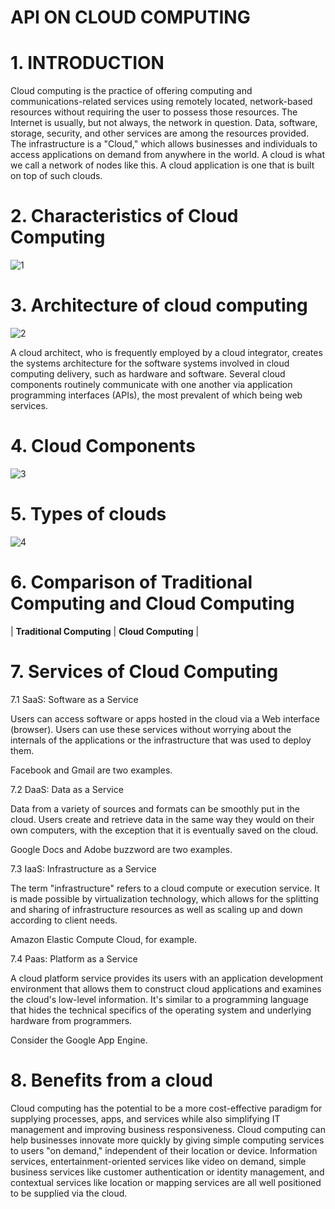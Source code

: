 # **API ON CLOUD COMPUTING**

# **1.   INTRODUCTION**

Cloud computing is the practice of offering computing and communications-related services using remotely located, network-based resources without requiring the user to possess those resources. The Internet is usually, but not always, the network in question. Data, software, storage, security, and other services are among the resources provided.
The infrastructure is a "Cloud," which allows businesses and individuals to access applications on demand from anywhere in the world.
A cloud is what we call a network of nodes like this. A cloud application is one that is built on top of such clouds.



# **2.	Characteristics of Cloud Computing**

![1](https://user-images.githubusercontent.com/107342227/173406052-decb1dd9-4823-46b7-876a-8fe26da6d5cb.png)

# **3.	 Architecture of cloud computing**

![2](https://user-images.githubusercontent.com/107342227/173816601-b707908c-97ac-4db9-a3fb-256089a1a342.png)

A cloud architect, who is frequently employed by a cloud integrator, creates the systems architecture for the software systems involved in cloud computing delivery, such as hardware and software. Several cloud components routinely communicate with one another via application programming interfaces (APIs), the most prevalent of which being web services.

# **4.	Cloud Components**

![3](https://user-images.githubusercontent.com/107342227/173817493-9f93e85e-0c83-4583-9feb-8a2df7370790.png)

#  **5.	Types of clouds**

![4](https://user-images.githubusercontent.com/107342227/173817834-fb5d4d1f-23e6-44ed-8f68-fed0181ff412.png)

# **6. Comparison of Traditional Computing and Cloud Computing**

|  **Traditional Computing**  |  **Cloud Computing**  |


# **7.	Services of Cloud Computing**

7.1  SaaS: Software as a Service

Users can access software or apps hosted in the cloud via a Web interface (browser). Users can use these services without worrying about the internals of the applications or the infrastructure that was used to deploy them.

Facebook and Gmail are two examples.

7.2	DaaS: Data as a Service

Data from a variety of sources and formats can be smoothly put in the cloud. Users create and retrieve data in the same way they would on their own computers, with the exception that it is eventually saved on the cloud.

Google Docs and Adobe buzzword are two examples.

7.3	IaaS: Infrastructure as a Service


The term "infrastructure" refers to a cloud compute or execution service. It is made possible by virtualization technology, which allows for the splitting and sharing of infrastructure resources as well as scaling up and down according to client needs.

Amazon Elastic Compute Cloud, for example.

7.4	Paas: Platform as a Service


A cloud platform service provides its users with an application development environment that allows them to construct cloud applications and examines the cloud's low-level information. It's similar to a programming language that hides the technical specifics of the operating system and underlying hardware from programmers.

Consider the Google App Engine.

# **8.	Benefits from a cloud**

Cloud computing has the potential to be a more cost-effective paradigm for supplying processes, apps, and services while also simplifying IT management and improving business responsiveness.
Cloud computing can help businesses innovate more quickly by giving simple computing services to users "on demand," independent of their location or device.
Information services, entertainment-oriented services like video on demand, simple business services like customer authentication or identity management, and contextual services like location or mapping services are all well positioned to be supplied via the cloud.



